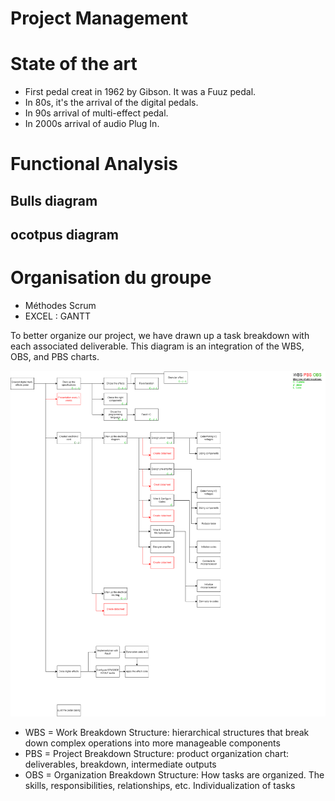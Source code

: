 # Project Management



# State of the art

- First pedal creat in 1962 by Gibson. It was a Fuuz pedal.
- In 80s, it's the arrival of the digital pedals.
- In 90s arrival of multi-effect pedal.
- In 2000s arrival of audio Plug In. 

# Functional Analysis
## Bulls diagram
## ocotpus diagram

# Organisation du groupe 
- Méthodes Scrum
- EXCEL : GANTT

To better organize our project, we have drawn up a task breakdown with each associated deliverable. This diagram is an integration of the WBS, OBS, and PBS charts.

<img src="https://github.com/lucacros/2324_Projet2A_PedaleGuitare/blob/Hardware-Section/img/project_structure.png" alt="WBS/OBS/PBS" width="1000" />

- WBS = Work Breakdown Structure: hierarchical structures that break down complex operations into more manageable components
- PBS = Project Breakdown Structure: product organization chart: deliverables, breakdown, intermediate outputs
- OBS = Organization Breakdown Structure: How tasks are organized. The skills, responsibilities, relationships, etc. Individualization of tasks

